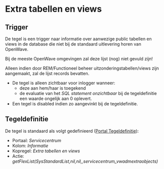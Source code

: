 # Extra tabellen en views

## Trigger

De tegel is een trigger naar informatie over aanwezige public tabellen en views in de database die niet bij de standaard uitlevering horen van OpenWave.

Bij de meeste OpenWave omgevingen zal deze lijst (nog) niet gevuld zijn!

Alleen indien door REM/Functioneel beheer uitzonderingstabellen/views zijn aangemaakt, zal de lijst records bevatten.

* De tegel is alleen zichtbaar voor inlogger wanneer:
  * deze aan hem/haar is toegekend
  * de evaluatie van het *SQL statement onzichtbaar* bij de tegeldefinitie een waarde ongelijk aan 0 oplevert.
* Een tegel is disabled indien zo aangevinkt bij de tegeldefinitie.

## Tegeldefinitie

De tegel is standaard als volgt gedefinieerd ([Portal Tegeldefinitie](/docs/instellen_inrichten/portaldefinitie/portal_tegel.md)):

* Portaal: *Servicecentrum*
* Kolom: *Informatie*
* Kopregel: *Extra tabellen en views*
* Actie: *getFlexList(SysStandardList,nil,nil,,servicecentrum_vwadmextraobjects)*
